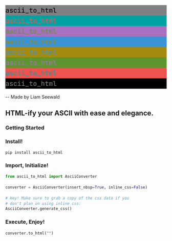 ![# ascii_to_html](https://github.com/jlhs1001/ascii-to-html/blob/main/data/logo.png?raw=true)

-- Made by Liam Seewald

## HTML-ify your ASCII with ease and elegance.


### Getting Started


### Install!

```commandline
pip install ascii_to_html
```

### Import, Initialize!
```python
from ascii_to_html import AsciiConverter

converter = AsciiConverter(insert_nbsp=True, inline_css=False)

# Hey! Make sure to grab a copy of the css data if you
# don't plan on using inline css: 
AsciiConverter.generate_css()
```

### Execute, Enjoy!
```python
converter.to_html("")
```

